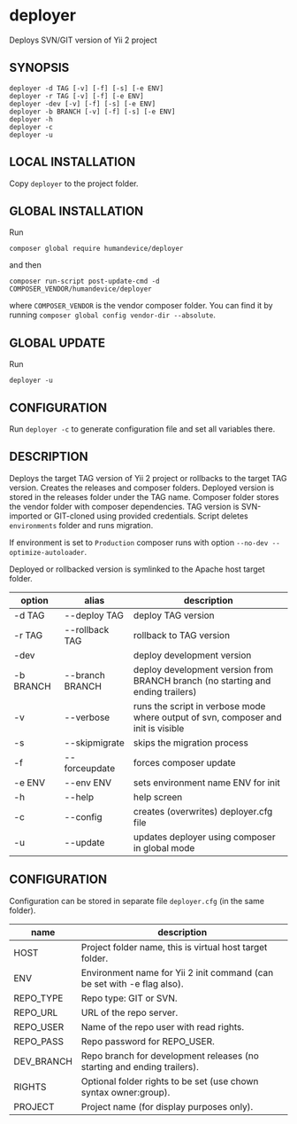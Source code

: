 # deployer

Deploys SVN/GIT version of Yii 2 project

## SYNOPSIS

    deployer -d TAG [-v] [-f] [-s] [-e ENV]
    deployer -r TAG [-v] [-f] [-e ENV]
    deployer -dev [-v] [-f] [-s] [-e ENV]
    deployer -b BRANCH [-v] [-f] [-s] [-e ENV]
    deployer -h
    deployer -c
    deployer -u

## LOCAL INSTALLATION

Copy `deployer` to the project folder.

## GLOBAL INSTALLATION

Run

    composer global require humandevice/deployer

and then

    composer run-script post-update-cmd -d COMPOSER_VENDOR/humandevice/deployer

where `COMPOSER_VENDOR` is the vendor composer folder. You can find it by running `composer global config vendor-dir --absolute`.

## GLOBAL UPDATE

Run

    deployer -u

## CONFIGURATION

Run `deployer -c` to generate configuration file and set all variables there.

## DESCRIPTION

Deploys the target TAG version of Yii 2 project or rollbacks to the target TAG version.
Creates the releases and composer folders. Deployed version is stored in the releases
folder under the TAG name. Composer folder stores the vendor folder with composer
dependencies. TAG version is SVN-imported or GIT-cloned using provided credentials.
Script deletes `environments` folder and runs migration.

If environment is set to `Production` composer runs with option `--no-dev --optimize-autoloader`.

Deployed or rollbacked version is symlinked to the Apache host target folder.

| option    | alias           | description
|-----------|-----------------|-----------------------------------------------------------------------------------
| -d TAG    | --deploy TAG    | deploy TAG version
| -r TAG    | --rollback TAG  | rollback to TAG version
| -dev      |                 | deploy development version
| -b BRANCH | --branch BRANCH | deploy development version from BRANCH branch (no starting and ending trailers)
| -v        | --verbose       | runs the script in verbose mode where output of svn, composer and init is visible
| -s        | --skipmigrate   | skips the migration process
| -f        | --forceupdate   | forces composer update
| -e ENV    | --env ENV       | sets environment name ENV for init
| -h        | --help          | help screen
| -c        | --config        | creates (overwrites) deployer.cfg file
| -u        | --update        | updates deployer using composer in global mode

## CONFIGURATION

Configuration can be stored in separate file `deployer.cfg` (in the same folder).

| name       | description
|------------|----------------------------------------------------------------------------
| HOST       | Project folder name, this is virtual host target folder.
| ENV        | Environment name for Yii 2 init command (can be set with -e flag also).
| REPO_TYPE  | Repo type: GIT or SVN.
| REPO_URL   | URL of the repo server.
| REPO_USER  | Name of the repo user with read rights.
| REPO_PASS  | Repo password for REPO_USER.
| DEV_BRANCH | Repo branch for development releases (no starting and ending trailers).
| RIGHTS     | Optional folder rights to be set (use chown syntax owner:group).
| PROJECT    | Project name (for display purposes only).

